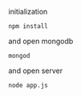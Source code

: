 initialization

```
npm install
```

and open mongodb
```
mongod
```

and open server
```
node app.js
```